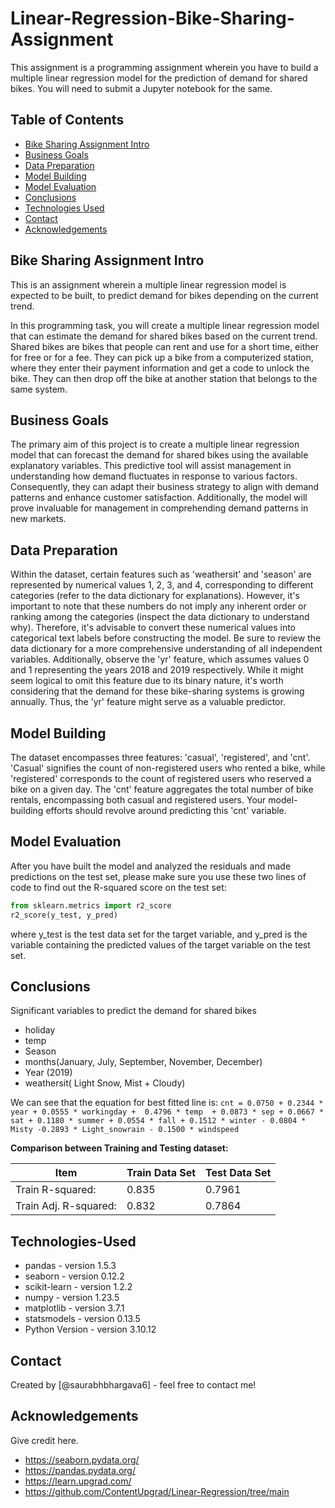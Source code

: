 # Linear-Regression-Bike-Sharing-Assignment
This assignment is a programming assignment wherein you have to build a multiple linear regression model for the prediction of demand for shared bikes. You will need to submit a Jupyter notebook for the same.


## Table of Contents
* [Bike Sharing Assignment Intro](#bike-sharing-assignment-intro)
* [Business Goals](#business-goals)
* [Data Preparation](#data-preparation)
* [Model Building](#model-building)
* [Model Evaluation](#model-evaluation)
* [Conclusions](#conclusions)
* [Technologies Used](#technologies-used)
* [Contact](#contact)
* [Acknowledgements](#acknowledgements)

<!-- You can include any other section that is pertinent to your problem -->
## Bike Sharing Assignment Intro
This is an assignment wherein a multiple linear regression model is expected to be built, to predict demand for bikes depending on the current trend.

In this programming task, you will create a multiple linear regression model that can estimate the demand for shared bikes based on the current trend. Shared bikes are bikes that people can rent and use for a short time, either for free or for a fee. They can pick up a bike from a computerized station, where they enter their payment information and get a code to unlock the bike. They can then drop off the bike at another station that belongs to the same system.

## Business Goals
The primary aim of this project is to create a multiple linear regression model that can forecast the demand for shared bikes using the available explanatory variables. This predictive tool will assist management in understanding how demand fluctuates in response to various factors. Consequently, they can adapt their business strategy to align with demand patterns and enhance customer satisfaction. Additionally, the model will prove invaluable for management in comprehending demand patterns in new markets.

##  Data Preparation
Within the dataset, certain features such as 'weathersit' and 'season' are represented by numerical values 1, 2, 3, and 4, corresponding to different categories (refer to the data dictionary for explanations). However, it's important to note that these numbers do not imply any inherent order or ranking among the categories (inspect the data dictionary to understand why). Therefore, it's advisable to convert these numerical values into categorical text labels before constructing the model. Be sure to review the data dictionary for a more comprehensive understanding of all independent variables. Additionally, observe the 'yr' feature, which assumes values 0 and 1 representing the years 2018 and 2019 respectively. While it might seem logical to omit this feature due to its binary nature, it's worth considering that the demand for these bike-sharing systems is growing annually. Thus, the 'yr' feature might serve as a valuable predictor.



## Model Building
The dataset encompasses three features: 'casual', 'registered', and 'cnt'. 'Casual' signifies the count of non-registered users who rented a bike, while 'registered' corresponds to the count of registered users who reserved a bike on a given day. The 'cnt' feature aggregates the total number of bike rentals, encompassing both casual and registered users. Your model-building efforts should revolve around predicting this 'cnt' variable.

## Model Evaluation
After you have built the model and analyzed the residuals and made predictions on the test set, please make sure you use these two lines of code to find out the R-squared score on the test set:

```python
from sklearn.metrics import r2_score
r2_score(y_test, y_pred)
```

where y_test is the test data set for the target variable, and y_pred is the variable containing the predicted values of the target variable on the test set.


## Conclusions

Significant variables to predict the demand for shared bikes

- holiday
- temp
- Season
- months(January, July, September, November, December)
- Year (2019)
- weathersit( Light Snow, Mist + Cloudy)

We can see that the equation for best fitted line is:
```cnt = 0.0750 + 0.2344 * year + 0.0555 * workingday +  0.4796 * temp  + 0.0873 * sep + 0.0667 * sat + 0.1180 * summer + 0.0554 * fall + 0.1512 * winter - 0.0804 * Misty -0.2893 * Light_snowrain - 0.1500 * windspeed```

**Comparison between Training and Testing dataset:**

| **Item**              | **Train Data Set** | **Test Data Set** |
| --------------------- | -------------------| -------------     |
| Train R-squared:      | 0.835              |  0.7961           |
| Train Adj. R-squared: | 0.832              |  0.7864           |


## Technologies-Used
- pandas - version 1.5.3
- seaborn - version 0.12.2
- scikit-learn - version 1.2.2
- numpy - version 1.23.5
- matplotlib - version 3.7.1
- statsmodels - version 0.13.5
- Python Version - version  3.10.12

## Contact
Created by [@saurabhbhargava6] - feel free to contact me!

## Acknowledgements
Give credit here.
- https://seaborn.pydata.org/
- https://pandas.pydata.org/
- https://learn.upgrad.com/
- https://github.com/ContentUpgrad/Linear-Regression/tree/main 

